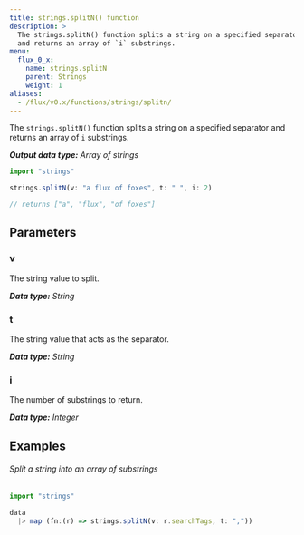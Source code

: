 ```yaml
---
title: strings.splitN() function
description: >
  The strings.splitN() function splits a string on a specified separator
  and returns an array of `i` substrings.
menu:
  flux_0_x:
    name: strings.splitN
    parent: Strings
    weight: 1
aliases:
  - /flux/v0.x/functions/strings/splitn/
---
```


The `strings.splitN()` function splits a string on a specified separator and returns
an array of `i` substrings.

_**Output data type:** Array of strings_

```js
import "strings"

strings.splitN(v: "a flux of foxes", t: " ", i: 2)

// returns ["a", "flux", "of foxes"]
```

## Parameters

### v
The string value to split.

_**Data type:** String_

### t
The string value that acts as the separator.

_**Data type:** String_

### i
The number of substrings to return.

_**Data type:** Integer_

## Examples

###### Split a string into an array of substrings
```js
import "strings"

data
  |> map (fn:(r) => strings.splitN(v: r.searchTags, t: ","))
```
